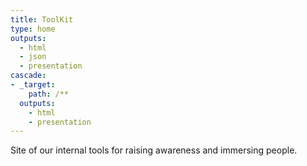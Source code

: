 ```yaml
---
title: ToolKit
type: home
outputs:
  - html
  - json
  - presentation
cascade:
- _target:
    path: /**
  outputs:
    - html
    - presentation
---
```


Site of our internal tools for raising awareness and immersing people.
